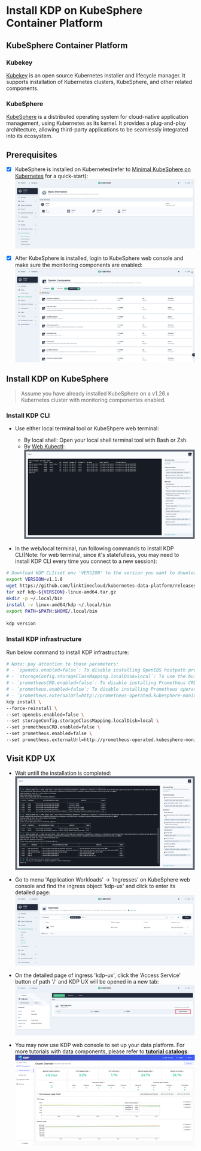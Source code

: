 # Install KDP on KubeSphere Container Platform
## KubeSphere Container Platform
### Kubekey

[Kubekey](https://github.com/kubesphere/kubekey) is an open source Kubernetes installer and lifecycle manager. It supports installation of Kubernetes clusters, KubeSphere, and other related components.

### KubeSphere

[KubeSphere](https://kubesphere.io/) is a distributed operating system for cloud-native application management, using Kubernetes as its kernel. It provides a plug-and-play architecture, allowing third-party applications to be seamlessly integrated into its ecosystem.

## Prerequisites

- [x] KubeSphere is installed on Kubernetes(refer to [Minimal KubeSphere on Kubernetes](https://kubesphere.io/docs/v3.4/quick-start/minimal-kubesphere-on-k8s/) for a quick-start):
![ks-cluster-overview](./images/ks-cluster-overview.png)

- [x] After KubeSphere is installed, login to KubeSphere web console and make sure the monitoring components are enabled:
![ks-monitoring](./images/ks-monitoring.png)

## Install KDP on KubeSphere

> Assume you have already installed KubeSphere on a v1.26.x Kubernetes cluster with monitoring componentes enabled.

### Install KDP CLI

* Use either local terminal tool or KubeShpere web terminal:
  * By local shell: Open your local shell terminal tool with Bash or Zsh.
  * By [Web Kubectl](https://kubesphere.io/docs/v3.4/toolbox/web-kubectl/): 
![ks-web-kubectl](./images/ks-web-kubectl.png)

* In the web/local terminal, run following commands to install KDP CLI(Note: for web terminal, since it's statefulless, you may need to install KDP CLI every time you connect to a new session): 
```bash
# Download KDP CLI(set env 'VERSION' to the version you want to download)
export VERSION=v1.1.0
wget https://github.com/linktimecloud/kubernetes-data-platform/releases/download/${VERSION}/kdp-${VERSION}-linux-amd64.tar.gz
tar xzf kdp-${VERSION}-linux-amd64.tar.gz
mkdir -p ~/.local/bin
install -v linux-amd64/kdp ~/.local/bin
export PATH=$PATH:$HOME/.local/bin

kdp version
```

### Install KDP infrastructure

Run below command to install KDP infrastructure:
```bash
# Note: pay attention to those parameters:
# - `openebs.enabled=false`: To disable installing OpenEBS hostpath provisioner in KDP
# - `storageConfig.storageClassMapping.localDisk=local`: To use the built-in StorageClass on KubeShpere, you may also change `local` to other existing SC
# - `prometheusCRD.enabled=false`: To disable installing Prometheus CRD in KDP
# - `prometheus.enabled=false`: To disable installing Prometheus operator and cluster in KDP
# - `prometheus.externalUrl=http://prometheus-operated.kubesphere-monitoring-system.svc:9090`: To use the built-in Prometheus service URL on KubeShpere
kdp install \
--force-reinstall \
--set openebs.enabled=false \
--set storageConfig.storageClassMapping.localDisk=local \
--set prometheusCRD.enabled=false \
--set prometheus.enabled=false \
--set prometheus.externalUrl=http://prometheus-operated.kubesphere-monitoring-system.svc:9090
```

## Visit KDP UX

* Wait untill the installation is completed:
![ks-kdp-install](./images/ks-kdp-install.png)

* Go to menu 'Application Workloads' -> 'Ingresses' on KubeSphere web console and find the ingress object 'kdp-ux' and click to enter its detailed page:
![ks-kdp-ux-ingress](./images/ks-kdp-ux-ingress.png)

* On the detailed page of ingress 'kdp-ux', click the 'Access Service' button of path '/' and KDP UX will be opened in a new tab:
![ks-kdp-ux-access-service](./images/ks-kdp-ux-access-service.png)

* You may now use KDP web console to set up your data platform. For more tutorials with data components, please refer to [**tutorial catalogs**](./tutorials.md):
![kdp-ux-landing-page](./images/kdp-ux-landing-page.png)
